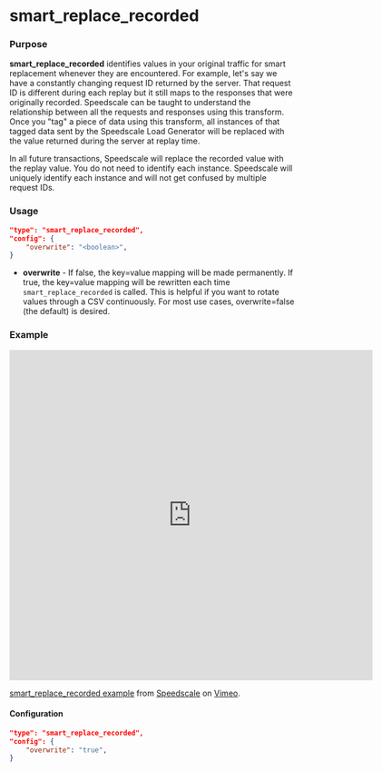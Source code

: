# smart_replace_recorded

### Purpose

**smart_replace_recorded** identifies values in your original traffic for smart replacement whenever they are encountered. For example, let's say we have a constantly changing request ID returned by the server. That request ID is different during each replay but it still maps to the responses that were originally recorded. Speedscale can be taught to understand the relationship between all the requests and responses using this transform. Once you "tag" a piece of data using this transform, all instances of that tagged data sent by the Speedscale Load Generator will be replaced with the value returned during the server at replay time.

In all future transactions, Speedscale will replace the recorded value with the replay value. You do not need to identify each instance. Speedscale will uniquely identify each instance and will not get confused by multiple request IDs.

### Usage

```json
"type": "smart_replace_recorded",
"config": {
    "overwrite": "<boolean>",
}
```

- **overwrite** - If false, the key=value mapping will be made permanently. If true, the key=value mapping will be rewritten each time `smart_replace_recorded` is called. This is helpful if you want to rotate values through a CSV continuously. For most use cases, overwrite=false (the default) is desired.

### Example
<iframe src="https://player.vimeo.com/video/1117518907?badge=0&amp;autopause=0&amp;player_id=0&amp;app_id=58479" width="640" height="582" frameborder="0" allow="autoplay; fullscreen; picture-in-picture" allowfullscreen></iframe>
<p><a href="https://vimeo.com/986454551">smart_replace_recorded example</a> from <a href="https://vimeo.com/speedscale">Speedscale</a> on <a href="https://vimeo.com">Vimeo</a>.</p>


#### Configuration

```json
"type": "smart_replace_recorded",
"config": {
    "overwrite": "true",
}
```
